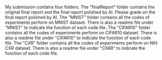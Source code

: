 My submission contains four folders. 
The "finalReport" folder contains the original final report and the final report polished by AI. Please grade on the final report polished by AI.
The "MNIST" folder contains all the codes of experiments perform on MNIST dataset. There is also a readme file under "MNIST" to indicate the function of each code file.
The "CIFAR10" folder contains all the codes of experiments perform on CIFAR10 dataset. There is also a readme file under "CIFAR10" to indicate the function of each code file.
The "CXR" folder contains all the codes of experiments perform on NIH CXR dataset. There is also a readme file under "CXR8" to indicate the function of each code file.

